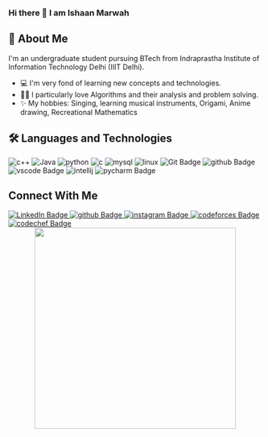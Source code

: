 ### Hi there 👋 I am Ishaan Marwah

## 🚀 About Me
I'm an undergraduate student pursuing BTech from Indraprastha Institute of Information Technology Delhi (IIIT Delhi).
* :computer: I'm very fond of learning new concepts and technologies. 
* :man_technologist: I particularly love Algorithms and their analysis and problem solving.
* :sparkles: My hobbies: Singing, learning musical instruments, Origami, Anime drawing, Recreational Mathematics

## 🛠 Languages and Technologies

<div>
  <img src="https://img.shields.io/badge/C++-00599C?style=for-the-badge&logo=C++&logoColor=white" alt="c++"/>
  <img src="https://img.shields.io/badge/java-FC6603?style=for-the-badge&logo=java&logoColor=white" alt="Java" />
  <img src="https://img.shields.io/badge/Python-3776AB?style=for-the-badge&logo=Python&logoColor=white" alt="python"/>
  <img src="https://img.shields.io/badge/C-A8B9CC?style=for-the-badge&logo=C&logoColor=white" alt="c"/>
  <img src="https://img.shields.io/badge/MySQL-4479A1?style=for-the-badge&logo=MySQL&logoColor=white" alt="mysql"/>
  <img src="https://img.shields.io/badge/Linux-FCC624?style=for-the-badge&logo=Linux&logoColor=white" alt="linux" />
  <img src="https://img.shields.io/badge/Git-F05032?style=for-the-badge&logo=Git&logoColor=white" alt="Git Badge"/>
  <img src="https://img.shields.io/badge/GitHub-000000?style=for-the-badge&logo=GitHub&logoColor=white" alt="github Badge"/>
  <img src="https://img.shields.io/badge/VS Code-007ACC?style=for-the-badge&logo=VisualStudioCode&logoColor=white" alt="vscode Badge"/>
  <img src="https://img.shields.io/badge/Intellij IDEA-000000?style=for-the-badge&logo=Intellij IDEA&logoColor=white" alt="intellij"/>
  <img src="https://img.shields.io/badge/PyCharm-000000?style=for-the-badge&logo=PyCharm&logoColor=white" alt="pycharm Badge"/>
</div>

## Connect With Me

<div id="badges">
  <a href="https://www.linkedin.com/in/ishaan-marwah-384787221/">
    <img src="https://img.shields.io/badge/LinkedIn-blue?style=for-the-badge&logo=linkedin&logoColor=white" alt="LinkedIn Badge"/>
  </a>
  <a href="https://github.com/ishaan20068">
    <img src="https://img.shields.io/badge/GitHub-000000?style=for-the-badge&logo=GitHub&logoColor=white" alt="github Badge"/>
  </a>
  <a href="https://www.instagram.com/otakuishaan/">
    <img src="https://img.shields.io/badge/Instagram-E4405F?style=for-the-badge&logo=Instagram&logoColor=white" alt="instagram Badge"/>
  </a>
  <a href="https://codeforces.com/profile/ishaan20068">
    <img src="https://img.shields.io/badge/Codeforces-1F8ACB?style=for-the-badge&logo=Codeforces&logoColor=white" alt="codeforces Badge"/>
  </a>
  <a href="https://www.codechef.com/users/ishaan20068">
    <img src="https://img.shields.io/badge/CodeChef-5B4638?style=for-the-badge&logo=CodeChef&logoColor=white" alt="codechef Badge"/>
  </a>
</div>

<div id="header" align="center">
  <img src="https://preview.redd.it/yrni1y026ld51.jpg?auto=webp&s=a7eb450db6a4bdaa1d3261e6d15774b92f5b2407" width="400"/>
</div>




<!--
**ishaan20068/ishaan20068** is a ✨ _special_ ✨ repository because its `README.md` (this file) appears on your GitHub profile.

Here are some ideas to get you started:

- 🔭 I’m currently working on ...
- 🌱 I’m currently learning ...
- 👯 I’m looking to collaborate on ...
- 🤔 I’m looking for help with ...
- 💬 Ask me about ...
- 📫 How to reach me: ...
- 😄 Pronouns: ...
- ⚡ Fun fact: ...
-->
